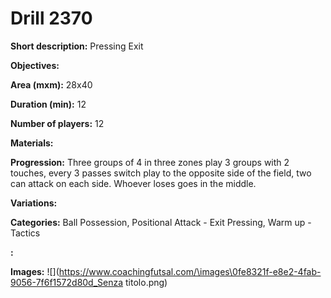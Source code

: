 # Drill 2370

**Short description:**
Pressing Exit

**Objectives:**


**Area (mxm):**
28x40

**Duration (min):**
12

**Number of players:**
12

**Materials:**


**Progression:**
Three groups of 4 in three zones play 3 groups with 2 touches, every 3 passes switch play to the opposite side of the field, two can attack on each side. Whoever loses goes in the middle.

**Variations:**


**Categories:**
Ball Possession, Positional Attack - Exit Pressing, Warm up - Tactics

**:**


**Images:**
![](https://www.coachingfutsal.com/\images\0fe8321f-e8e2-4fab-9056-7f6f1572d80d_Senza titolo.png)

